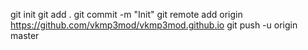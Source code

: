 git init git add . git commit -m "Init" git remote add origin https://github.com/vkmp3mod/vkmp3mod.github.io git push -u origin master
